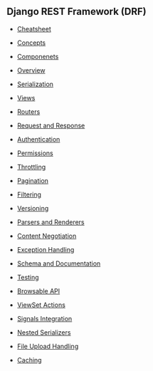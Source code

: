 ## Django REST Framework (DRF)

- [Cheatsheet](lessons/cheatsheet/readme.md)
- [Concepts](lessons/concepts/readme.md)
- [Componenets](lessons/components/readme.md)
- [Overview](lessons/overview/readme.md)


- [Serialization](lessons/serialization/readme.md)

  <!-- - [Serializer](lessons/serialization/serializer/readme.md)
  - [ModelSerializer](lessons/serialization/modelserializer/readme.md)
  - [HyperlinkedModelSerializer](lessons/serialization/hyperlinkedmodelserializer/readme.md)
  - [Custom Serializer Fields](lessons/serialization/custom_serializer_fields/readme.md)
  - [Validation Methods](lessons/serialization/validation_methods/readme.md) -->

- [Views](lessons/views/readme.md)

  <!-- - [APIView](lessons/views/apiview/readme.md)
  - [GenericAPIView](lessons/views/genericapiview/readme.md)
  - [Mixins](lessons/views/mixins/readme.md)
  - [ViewSet](lessons/views/viewset/readme.md)
  - [ModelViewSet](lessons/views/modelviewset/readme.md)
  - [ReadOnlyModelViewSet](lessons/views/readonlymodelviewset/readme.md)
  - [Custom ViewSet](lessons/views/customviewset/readme.md) -->

- [Routers](lessons/routers/readme.md)

  <!-- - [SimpleRouter](lessons/routers/simplerouter/readme.md)
  - [DefaultRouter](lessons/routers/defaultrouter/readme.md)
  - [Custom Routers](lessons/routers/customrouters/readme.md) -->

- [Request and Response](lessons/request_response/readme.md)

  <!-- - [Request Object](lessons/request_response/requestobject/readme.md)
  - [Response Object](lessons/request_response/responseobject/readme.md)
  - [Status Module](lessons/request_response/statusmodule/readme.md) -->

- [Authentication](lessons/authentication/readme.md)
<!-- 
  - [SessionAuthentication](lessons/authentication/sessionauthentication/readme.md)
  - [BasicAuthentication](lessons/authentication/basicauthentication/readme.md)
  - [TokenAuthentication](lessons/authentication/tokenauthentication/readme.md)
  - [JWTAuthentication](lessons/authentication/jwtauthentication/readme.md)
  - [Custom Authentication Classes](lessons/authentication/customauthentication/readme.md) -->

- [Permissions](lessons/permissions/readme.md)
<!-- 
  - [AllowAny](lessons/permissions/allowany/readme.md)
  - [IsAuthenticated](lessons/permissions/isauthenticated/readme.md)
  - [IsAdminUser](lessons/permissions/isadminuser/readme.md)
  - [IsAuthenticatedOrReadOnly](lessons/permissions/isauthenticatedorreadonly/readme.md)
  - [Object-Level Permissions](lessons/permissions/objectlevelpermissions/readme.md)
  - [Custom Permission Classes](lessons/permissions/custompermission/readme.md) -->

- [Throttling](lessons/throttling/readme.md)
<!-- 
  - [AnonRateThrottle](lessons/throttling/anonratethrottle/readme.md)
  - [UserRateThrottle](lessons/throttling/userratethrottle/readme.md)
  - [Custom Throttle Classes](lessons/throttling/customthrottle/readme.md) -->

- [Pagination](lessons/pagination/readme.md)
<!-- 
  - [PageNumberPagination](lessons/pagination/pagenumberpagination/readme.md)
  - [LimitOffsetPagination](lessons/pagination/limitoffsetpagination/readme.md)
  - [CursorPagination](lessons/pagination/cursorpagination/readme.md)
  - [Custom Pagination](lessons/pagination/custompagination/readme.md) -->

- [Filtering](lessons/filtering/readme.md)
<!-- 
  - [DjangoFilterBackend](lessons/filtering/djangofilterbackend/readme.md)
  - [SearchFilter](lessons/filtering/searchfilter/readme.md)
  - [OrderingFilter](lessons/filtering/orderingfilter/readme.md)
  - [Custom Filters](lessons/filtering/customfilters/readme.md) -->

- [Versioning](lessons/versioning/readme.md)
<!-- 
  - [NamespaceVersioning](lessons/versioning/namespaceversioning/readme.md)
  - [URLPathVersioning](lessons/versioning/urlpathversioning/readme.md)
  - [HostNameVersioning](lessons/versioning/hostnameversioning/readme.md)
  - [AcceptHeaderVersioning](lessons/versioning/acceptheaderversioning/readme.md)
  - [Custom Versioning Classes](lessons/versioning/customversioning/readme.md) -->

- [Parsers and Renderers](lessons/parsers_renderers/readme.md)
<!-- 
  - [JSONParser](lessons/parsers_renderers/jsonparser/readme.md)
  - [FormParser](lessons/parsers_renderers/formparser/readme.md)
  - [MultiPartParser](lessons/parsers_renderers/multipartparser/readme.md)
  - [JSONRenderer](lessons/parsers_renderers/jsonrenderer/readme.md)
  - [BrowsableAPIRenderer](lessons/parsers_renderers/browsableapirenderer/readme.md)
  - [Custom Renderers](lessons/parsers_renderers/customrenderers/readme.md) -->

- [Content Negotiation](lessons/content_negotiation/readme.md)
<!-- 
  - [BaseContentNegotiation](lessons/content_negotiation/basecontentnegotiation/readme.md)
  - [Custom Negotiation Classes](lessons/content_negotiation/customnegotiation/readme.md) -->

- [Exception Handling](lessons/exception_handling/readme.md)
<!-- 
  - [APIException](lessons/exception_handling/apiexception/readme.md)
  - [ValidationError](lessons/exception_handling/validationerror/readme.md)
  - [Custom Exception Handling](lessons/exception_handling/customexceptionhandling/readme.md)
  - [exception\_handler Override](lessons/exception_handling/exceptionhandler/readme.md) -->

- [Schema and Documentation](lessons/schema_documentation/readme.md)
<!-- 
  - [CoreAPI and OpenAPI](lessons/schema_documentation/coreapi_openapi/readme.md)
  - [SchemaGenerator](lessons/schema_documentation/schemagenerator/readme.md)
  - [get\_schema\_view()](lessons/schema_documentation/get_schema_view/readme.md)
  - [Swagger and Redoc](lessons/schema_documentation/swagger_redoc/readme.md) -->

- [Testing](lessons/testing/readme.md)
<!-- 
  - [APITestCase](lessons/testing/apitestcase/readme.md)
  - [APIClient](lessons/testing/apiclient/readme.md)
  - [HTTP Method Functions](lessons/testing/httpmethods/readme.md)
  - [Token/Auth Handling in Tests](lessons/testing/tokenhandling/readme.md) -->

- [Browsable API](lessons/browsable_api/readme.md)
<!-- 
  - [HTML Form Rendering](lessons/browsable_api/html_form_rendering/readme.md)
  - [Pagination UI](lessons/browsable_api/pagination_ui/readme.md)
  - [Authentication UI](lessons/browsable_api/authentication_ui/readme.md) -->

- [ViewSet Actions](lessons/viewset_actions/readme.md)
<!-- 
  - [Extra Actions](lessons/viewset_actions/extra_actions/readme.md)
  - [Custom Endpoints](lessons/viewset_actions/custom_endpoints/readme.md) -->

- [Signals Integration](lessons/signals_integration/readme.md)
<!-- 
  - [Django Signals](lessons/signals_integration/djangosignals/readme.md)
  - [Signal Usage with DRF](lessons/signals_integration/signal_usage/readme.md) -->

- [Nested Serializers](lessons/nested_serializers/readme.md)
<!-- 
  - [Nested/Related Serializers](lessons/nested_serializers/nestedserializers/readme.md)
  - [SerializerMethodField](lessons/nested_serializers/serializermethodfield/readme.md) -->

- [File Upload Handling](lessons/file_upload_handling/readme.md)
<!-- 
  - [FileField and ImageField](lessons/file_upload_handling/filefield_imagefield/readme.md)
  - [MultiPartParser](lessons/file_upload_handling/multipartparser/readme.md)
  - [File Storage Configuration](lessons/file_upload_handling/filestorage/readme.md) -->

- [Caching](lessons/caching/readme.md)
<!-- 
  - [Per-View Caching](lessons/caching/perviewcaching/readme.md)
  - [Schema Caching](lessons/caching/schemecaching/readme.md)
  - [cache\_response](lessons/caching/cache_response/readme.md) -->

